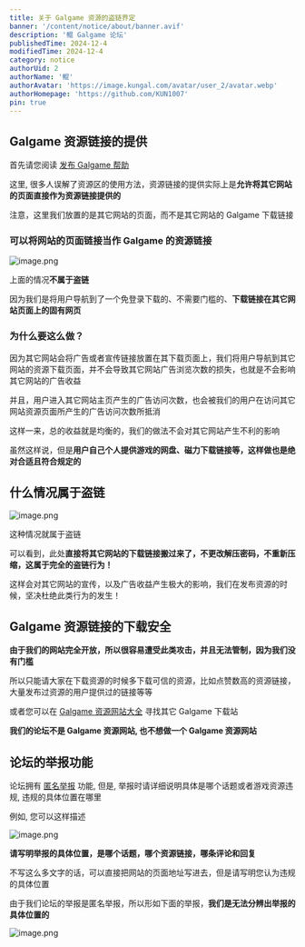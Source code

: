 ```yaml
---
title: 关于 Galgame 资源的盗链界定
banner: '/content/notice/about/banner.avif'
description: '鲲 Galgame 论坛'
publishedTime: 2024-12-4
modifiedTime: 2024-12-4
category: notice
authorUid: 2
authorName: '鲲'
authorAvatar: 'https://image.kungal.com/avatar/user_2/avatar.webp'
authorHomepage: 'https://github.com/KUN1007'
pin: true
---
```


## Galgame 资源链接的提供

首先请您阅读 [发布 Galgame 帮助](/doc/notice/galgame-publish-help)

这里, 很多人误解了资源区的使用方法，资源链接的提供实际上是**允许将其它网站的页面直接作为资源链接提供的**

注意，这里我们放置的是其它网站的页面，而不是其它网站的 Galgame 下载链接

### 可以将网站的页面链接当作 Galgame 的资源链接

![image.png](https://image.kungal.com/topic/user_2/%E9%B2%B2-1718945695874.webp)

上面的情况**不属于盗链**

因为我们是将用户导航到了一个免登录下载的、不需要门槛的、**下载链接在其它网站页面上的固有网页**

### 为什么要这么做？

因为其它网站会将广告或者宣传链接放置在其下载页面上，我们将用户导航到其它网站的资源下载页面，并不会导致其它网站广告浏览次数的损失，也就是不会影响其它网站的广告收益

并且，用户进入其它网站主页产生的广告访问次数，也会被我们的用户在访问其它网站资源页面所产生的广告访问次数所抵消

这样一来，总的收益就是均衡的，我们的做法不会对其它网站产生不利的影响

虽然这样说，但是**用户自己个人提供游戏的网盘、磁力下载链接等，这样做也是绝对合适且符合规定的**

## 什么情况属于盗链

![image.png](https://image.kungal.com/topic/user_2/%E9%B2%B2-1718946374910.webp)

这种情况就属于盗链

可以看到，此处**直接将其它网站的下载链接搬过来了，不更改解压密码，不重新压缩，这属于完全的盗链行为！**

这样会对其它网站的宣传，以及广告收益产生极大的影响，我们在发布资源的时候，坚决杜绝此类行为的发生！

## Galgame 资源链接的下载安全

**由于我们的网站完全开放，所以很容易遭受此类攻击，并且无法管制，因为我们没有门槛**

所以只能请大家在下载资源的时候多下载可信的资源，比如点赞数高的资源链接，大量发布过资源的用户提供过的链接等等

或者您可以在 [Galgame 资源网站大全](/doc/notice/galgame-resource-website) 寻找其它 Galgame 下载站

**我们的论坛不是 Galgame 资源网站, 也不想做一个 Galgame 资源网站**

## 论坛的举报功能

论坛拥有 [匿名举报](/report) 功能, 但是, 举报时请详细说明具体是哪个话题或者游戏资源违规, 违规的具体位置在哪里

例如, 您可以这样描述

![image.png](https://image.kungal.com/topic/user_2/%E9%B2%B2-1718947232117.webp)

**请写明举报的具体位置，是哪个话题，哪个资源链接，哪条评论和回复**

不写这么多文字的话，可以直接把网站的页面地址写进去，但是请写明您认为违规的具体位置

由于我们论坛的举报是匿名举报，所以形如下面的举报，**我们是无法分辨出举报的具体位置的**

![image.png](https://image.kungal.com/topic/user_2/%E9%B2%B2-1718948364091.webp)

